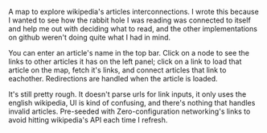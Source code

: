 A map to explore wikipedia's articles interconnections. I wrote this because I wanted to see how the rabbit hole I was reading was connected to itself and help me out with deciding what to read, and the other implementations on github weren't doing quite what I had in mind.

You can enter an article's name in the top bar. Click on a node to see the links to other articles it has on the left panel; click on a link to load that article on the map, fetch it's links, and connect articles that link to eachother. Redirections are handled when the article is loaded.

It's still pretty rough. It doesn't parse urls for link inputs, it only uses the english wikipedia, UI is kind of confusing, and there's nothing that handles invalid articles. Pre-seeded with Zero-configuration networking's links to avoid hitting wikipedia's API each time I refresh.
